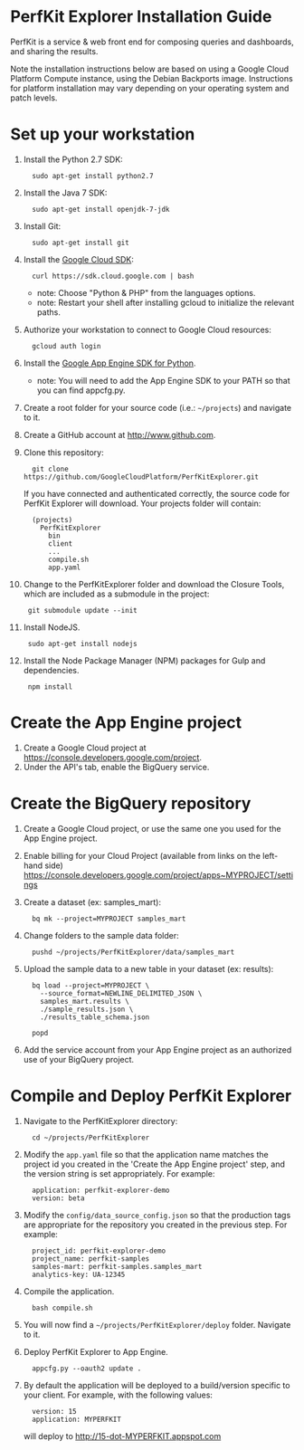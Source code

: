 PerfKit Explorer Installation Guide
===================================
PerfKit is a service & web front end for composing queries and dashboards, and sharing the results.

Note the installation instructions below are based on using a Google Cloud Platform Compute instance, using the
Debian Backports image. Instructions for platform installation may vary depending on your operating system and
patch levels.

Set up your workstation
=======================

1. Install the Python 2.7 SDK:

         sudo apt-get install python2.7

2. Install the Java 7 SDK:

         sudo apt-get install openjdk-7-jdk

3. Install Git:

         sudo apt-get install git

4. Install the [Google Cloud SDK](https://developers.google.com/cloud/sdk/):

         curl https://sdk.cloud.google.com | bash

   * note: Choose "Python & PHP" from the languages options.
   * note: Restart your shell after installing gcloud to initialize the relevant paths.

5. Authorize your workstation to connect to Google Cloud resources:

         gcloud auth login

6. Install the [Google App Engine SDK for Python](https://cloud.google.com/appengine/downloads).

   * note: You will need to add the App Engine SDK to your PATH so that you can find appcfg.py.

7. Create a root folder for your source code (i.e.: `~/projects`) and navigate to it.

8. Create a GitHub account at http://www.github.com.

9. Clone this repository:

         git clone https://github.com/GoogleCloudPlatform/PerfKitExplorer.git

   If you have connected and authenticated correctly, the source code for
   PerfKit Explorer will download.
   Your projects folder will contain:

         (projects)
           PerfKitExplorer
             bin
             client
             ...
             compile.sh
             app.yaml

10. Change to the PerfKitExplorer folder and download the Closure Tools, which
    are included as a submodule in the project:

         git submodule update --init

11. Install NodeJS.

         sudo apt-get install nodejs

12. Install the Node Package Manager (NPM) packages for Gulp and dependencies.

         npm install


Create the App Engine project
=============================
1. Create a Google Cloud project at https://console.developers.google.com/project.
2. Under the API's tab, enable the BigQuery service.

Create the BigQuery repository
==============================
1. Create a Google Cloud project, or use the same one you used for the App
   Engine project.

2. Enable billing for your Cloud Project (available from links on the left-hand side)
   https://console.developers.google.com/project/apps~MYPROJECT/settings

3. Create a dataset (ex: samples_mart):

         bq mk --project=MYPROJECT samples_mart

4. Change folders to the sample data folder:

         pushd ~/projects/PerfKitExplorer/data/samples_mart

5. Upload the sample data to a new table in your dataset (ex: results):

         bq load --project=MYPROJECT \
           --source_format=NEWLINE_DELIMITED_JSON \
           samples_mart.results \
           ./sample_results.json \
           ./results_table_schema.json

         popd

6. Add the service account from your App Engine project as an authorized use of your BigQuery project.

Compile and Deploy PerfKit Explorer
===================================
1. Navigate to the PerfKitExplorer directory:

         cd ~/projects/PerfKitExplorer

2. Modify the `app.yaml` file so that the application name matches the project id you created in
   the 'Create the App Engine project' step, and the version string is set appropriately. For example:

         application: perfkit-explorer-demo
         version: beta

3. Modify the `config/data_source_config.json` so that the production tags are
   appropriate for the repository you created in the previous step. For example:

         project_id: perfkit-explorer-demo
         project_name: perfkit-samples
         samples-mart: perfkit-samples.samples_mart
         analytics-key: UA-12345

4. Compile the application.

         bash compile.sh

5. You will now find a `~/projects/PerfKitExplorer/deploy` folder. Navigate to it.

6. Deploy PerfKit Explorer to App Engine.

         appcfg.py --oauth2 update .

7. By default the application will be deployed to a build/version specific to
   your client. For example, with the following values:

         version: 15
         application: MYPERFKIT

    will deploy to http://15-dot-MYPERFKIT.appspot.com
